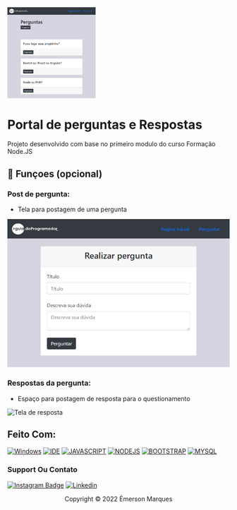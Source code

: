 <img src="/public/img/readme-repository/tela-principal.png" alt="Tela inicial" width=200px>

# Portal de perguntas e Respostas

Projeto desenvolvido com base no primeiro modulo do curso Formação Node.JS 

## 🔧 Funçoes (opcional)

### Post de pergunta:
- Tela para postagem de uma pergunta
<img src="/public/img/readme-repository/realizar-pergunta.png" alt="Tela de pergunta">

### Respostas da pergunta:
- Espaço para postagem de resposta para o questionamento
<img src="/public/img/readme-repository/realizar-resposta.png" alt="Tela de resposta">

## Feito Com:
[![Windows](https://img.shields.io/badge/Windows-0078D6?style=for-the-badge&logo=windows&logoColor=white)](https://www.microsoft.com/pt-br/windows/get-windows-10)
[![IDE](https://img.shields.io/badge/Visual_studio_code-0078D4?style=for-the-badge&logo=visual%20studio%20code&logoColor=white)](https://code.visualstudio.com/)
[![JAVASCRIPT](https://img.shields.io/badge/JavaScript-F7DF1E?style=for-the-badge&logo=javascript&logoColor=black)](https://developer.mozilla.org/pt-BR/docs/Web/JavaScript)
[![NODEJS](https://img.shields.io/badge/Node.js-43853D?style=for-the-badge&logo=node.js&logoColor=white)](https://nodejs.org/en/)
[![BOOTSTRAP](https://img.shields.io/badge/Bootstrap-563D7C?style=for-the-badge&logo=bootstrap&logoColor=white)](https://getbootstrap.com)
[![MYSQL](https://img.shields.io/badge/MySQL-00000F?style=for-the-badge&logo=mysql&logoColor=white)](https://getbootstrap.com)


### Support Ou Contato

[![Instagram Badge](https://img.shields.io/badge/Instagram-E4405F?style=for-the-badge&logo=instagram&logoColor=white)](https://www.instagram.com/_cordeiroe/)
[![Linkedin](https://img.shields.io/badge/LinkedIn-0077B5?style=for-the-badge&logo=linkedin&logoColor=white)](https://www.linkedin.com/in/cordeiroe/)

<p align="center">Copyright © 2022 Émerson Marques</p>
